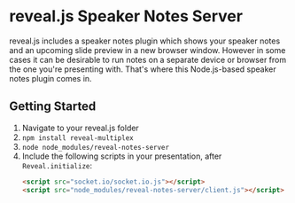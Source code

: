 # reveal.js Speaker Notes Server

reveal.js includes a speaker notes plugin which shows your speaker notes and an upcoming slide preview in a new browser window. However in some cases it can be desirable to run notes on a separate device or browser from the one you're presenting with. That's where this Node.js-based speaker notes plugin comes in.

## Getting Started

1. Navigate to your reveal.js folder
1. `npm install reveal-multiplex`
1. `node node_modules/reveal-notes-server`
1. Include the following scripts in your presentation, after `Reveal.initialize`:
    ```html
    <script src="socket.io/socket.io.js"></script>
    <script src="node_modules/reveal-notes-server/client.js"></script>
    ```
